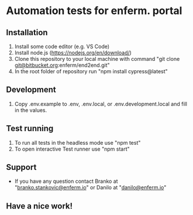# Automation tests for enferm. portal

## Installation

1.  Install some code editor (e.g. VS Code)
2.  Install node.js (https://nodejs.org/en/download/)
3.  Clone this repository to your local machine with command "git clone git@bitbucket.org:enferm/end2end.git"
4.  In the root folder of repository run "npm install cypress@latest"

## Development

1.  Copy .env.example to .env, .env.local, or .env.development.local and fill in the values.

## Test running

1.  To run all tests in the headless mode use "npm test"
2.  To open interactive Test runner use "npm start"

## Support

- If you have any question contact Branko at "branko.stankovic@enferm.io" or Danilo at "danilo@enferm.io"

## Have a nice work!
